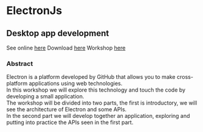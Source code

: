 # ElectronJs
## Desktop app development
See online [here](http://delved.org/electron-workshop-slides/)
Download [here](https://github.com/delvedor/electron-workshop-slides/archive/gh-pages.zip)
Workshop [here](https://github.com/delvedor/electron-workshop)


### Abstract
Electron is a platform developed by GitHub that allows you to make cross-platform applications using web technologies.  
In this workshop we will explore this technology and touch the code by developing a small application.  
The workshop will be divided into two parts, the first is introductory, we will see the architecture of Electron and some APIs.  
In the second part we will develop together an application, exploring and putting into practice the APIs seen in the first part.
